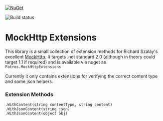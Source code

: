 [![NuGet](http://img.shields.io/nuget/v/Patros.MockHttpExtensions.svg?style=flat-square)](https://www.nuget.org/packages/Patros.MockHttpExtensions/)

![Build status](https://patros.visualstudio.com/_apis/public/build/definitions/aeeb85d1-1700-4998-aceb-007132d507d1/10/badge)

# MockHttp Extensions

This library is a small collection of extension methods for Richard Szalay's
excellent [MockHttp](https://github.com/richardszalay/mockhttp). It targets
.net standard 2.0 (although in theory could target 1.1 if required) and is
available via nuget as `Patros.MockHttpExtensions`

Currently it only contains extensions for verifying the correct content type
and some json helpers.

### Extension Methods

    .WithContent(string contentType, string content)
    .WithJsonContent(string json)
    .WithJsonContent(object obj)